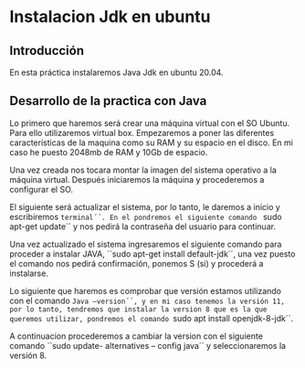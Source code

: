 # Instalacion Jdk en ubuntu

## Introducción

En esta práctica instalaremos Java Jdk en ubuntu 20.04.


## Desarrollo de la practica con Java

Lo primero que haremos será crear una máquina virtual con el SO Ubuntu. Para ello utilizaremos virtual box. Empezaremos a poner las diferentes características de la maquina como su RAM y su espacio en el disco. En mi caso he puesto 2048mb de RAM y 10Gb de espacio.

Una vez creada nos tocara montar la imagen del sistema operativo a la máquina virtual. Después iniciaremos la máquina y procederemos a configurar el SO.

El siguiente será actualizar el sistema, por lo tanto, le daremos a inicio y escribiremos ``terminal´´. En el pondremos el siguiente comando `` sudo apt-get update´´ y nos pedirá la contraseña del usuario para continuar. 

Una vez actualizado el sistema ingresaremos el siguiente comando para proceder a instalar JAVA, ``sudo apt-get install default-jdk´´, una vez puesto el comando nos pedirá confirmación, ponemos S (si) y procederá a instalarse.

Lo siguiente que haremos es comprobar que versión estamos utilizando con el comando ``Java –version´´, y en mi caso tenemos la versión 11, por lo tanto, tendremos que instalar la version 8 que es la que queremos utilizar, pondremos el comando ``sudo apt install openjdk-8-jdk´´.

A continuacion procederemos a cambiar la version con el siguiente comando ``sudo update- alternatives – config java´´ y seleccionaremos la versión 8.


